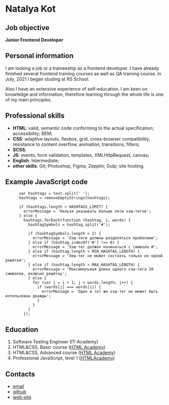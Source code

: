 # Natalya Kot

## Job objective

**Junior Frontend Developer**

## Personal information

I am looking a job or a traineeship as a frontend developer. I have already finished several frontend training courses as well as QA training course. In July, 2021 I began studing at RS School.

Also I have an extensive experience of self-education. I am keen on knowledge and information, therefore learning through the whole life is one of my main principles.

## Professional skills

- **HTML**: valid, semantic code conforming to the actual specification; accessibility; BEM;
- **CSS**: adaptive layouts, flexbox, grid, cross-browser compatibility, resistance to content overflow, animation, transitions, filters;
- **SCSS**;
- **JS**: events, form validation, templates, XMLHttpRequest, canvas;
- **English**: Intermediate;
- **other skills**: Git; Photoshop, Figma, Zepplin; Gulp; site hosting.

## Example JavaScript code

```if (text) {
      var hashtags = text.split(' ');
      hashtags = removeEmptyStrings(hashtags);

      if (hashtags.length > HASHTAGS_LIMIT) {
        errorMessage = 'Нельзя указывать больше пяти хэш-тегов';
      } else {
        hashtags.forEach(function (hashtag, i, words) {
          hashtagSymbols = hashtag.split('#');

          if (hashtagSymbols.length > 2) {
            errorMessage = 'Хэш-теги должны разделяться пробелами';
          } else if (hashtag.indexOf('#') !== 0) {
            errorMessage = 'Хэш-тег должен начинаться с символа #';
          } else if (hashtag.length < MIN_HASHTAG_LENGTH) {
            errorMessage = 'Хеш-тег не может состоять только из одной решётки';
          } else if (hashtag.length > MAX_HASHTAG_LENGTH) {
            errorMessage = 'Максимальная длина одного хэш-тега 20 символов, включая решётку';
          } else {
            for (var j = i + 1; j < words.length; j++) {
              if (words[j] === words[i]) {
                errorMessage = 'Один и тот же хэш-тег не может быть использован дважды';
              }
            }
          }
        });
```

## Education

1. Software Testing Engineer (IT-Academy)
2. HTML&CSS, Basic course ([HTML Academy](https://assets.htmlacademy.ru/certificates/intensive/26/209725.pdf?1475905684))
3. HTML&CSS, Advanced course ([HTML Academy](https://assets.htmlacademy.ru/certificates/intensive/47/209725.pdf?1509273486))
4. Professional JavaScript, level 1 ([HTMLAcademy](https://assets.htmlacademy.ru/certificates/intensive/121/209725.pdf?1575480068))

## Contacts

- [email](natalyavaskot@gmail.com)
- [github](https://github.com/petitechatte)
- [web-site](http://htmlkot.ru)
